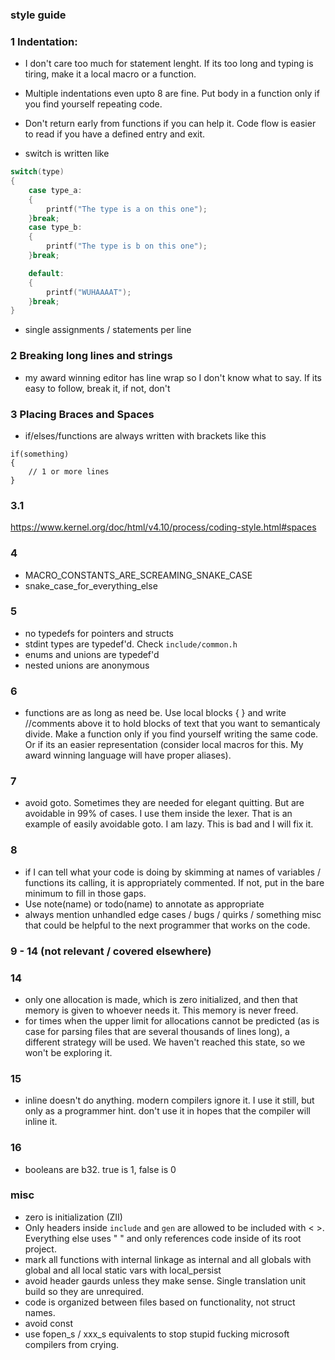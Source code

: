 ### style guide

### 1 Indentation:
- I don't care too much for statement lenght. If its too long and typing is tiring, make it a local macro or a function.
- Multiple indentations even upto 8 are fine. Put body in a function only if you find yourself repeating code.
- Don't return early from functions if you can help it. Code flow is easier to read if you have a defined entry and exit.

- switch is written like
```.c
switch(type)
{
    case type_a:
    {
        printf("The type is a on this one");
    }break;
    case type_b:
    {
        printf("The type is b on this one");
    }break;

    default:
    {
        printf("WUHAAAAT");
    }break;
}
```
- single assignments / statements per line

### 2 Breaking long lines and strings

- my award winning editor has line wrap so I don't know what to say. If its easy to follow, break it, if not, don't

### 3 Placing Braces and Spaces

- if/elses/functions are always written with brackets like this
```
if(something)
{
    // 1 or more lines
}
```

### 3.1
https://www.kernel.org/doc/html/v4.10/process/coding-style.html#spaces

### 4
- MACRO_CONSTANTS_ARE_SCREAMING_SNAKE_CASE
- snake_case_for_everything_else 

### 5
- no typedefs for pointers and structs
- stdint types are typedef'd. Check `include/common.h`
- enums and unions are typedef'd
- nested unions are anonymous
  
### 6
- functions are as long as need be. Use local blocks { } and write //comments above it to hold blocks of text that you want to semanticaly divide. Make a function only if you find yourself writing the same code. Or if its an easier representation (consider local macros for this. My award winning language will have proper aliases). 

### 7
- avoid goto. Sometimes they are needed for elegant quitting. But are avoidable in 99% of cases. I use them inside the lexer. That is an example of easily avoidable goto. I am lazy. This is bad and I will fix it.

### 8
- if I can tell what your code is doing by skimming at names of variables / functions its calling, it is appropriately commented. If not, put in the bare minimum to fill in those gaps.
- Use note(name) or todo(name) to annotate as appropriate
- always mention unhandled edge cases / bugs / quirks / something misc that could be helpful to the next programmer that works on the code.

### 9 - 14 (not relevant / covered elsewhere)

### 14
- only one allocation is made, which is zero initialized, and then that memory is given to whoever needs it. This memory is never freed.
- for times when the upper limit for allocations cannot be predicted (as is case for parsing files that are several thousands of lines long), a different strategy will be used. We haven't reached this state, so we won't be exploring it.

### 15
- inline doesn't do anything. modern compilers ignore it. I use it still, but only as a programmer hint. don't use it in hopes that the compiler will inline it.

### 16

- booleans are b32. true is 1, false is 0

### misc
- zero is initialization (ZII)
- Only headers inside `include` and `gen` are allowed to be included with < >. Everything else uses " " and only references code inside of its root project.
- mark all functions with internal linkage as internal and all globals with global and all local static vars with local_persist
- avoid header gaurds unless they make sense. Single translation unit build so they are unrequired.
- code is organized between files based on functionality, not struct names.
- avoid const
- use fopen_s / xxx_s equivalents to stop stupid fucking microsoft compilers from crying.